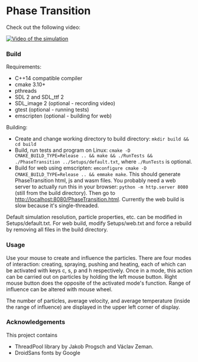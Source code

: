 # Phase Transition

Check out the following video:

[![Video of the simulation](https://img.youtube.com/vi/SFf3pcE08NM/0.jpg)](https://youtu.be/SFf3pcE08NM)

### Build

Requirements:

* C++14 compatible compiler
* cmake 3.10+
* pthreads
* SDL 2 and SDL_ttf 2
* SDL_image 2 (optional - recording video)
* gtest (optional - running tests)
* emscripten (optional - building for web)

Building:

* Create and change working directory to build directory: `mkdir build && cd build`
* Build, run tests and program on Linux: `cmake -D CMAKE_BUILD_TYPE=Release .. && make && ./RunTests && ./PhaseTransition ../Setups/default.txt`,
where `./RunTests` is optional.
* Build for web using emscripten: `emconfigure cmake -D CMAKE_BUILD_TYPE=Release .. && emmake make`. This should generate PhaseTransition html, js and wasm files. You probably need a web server to actually run this in your browser: `python -m http.server 8080` (still from the build directory). Then go to <http://localhost:8080/PhaseTransition.html>. Currently the web build is slow because it's single-threaded.

Default simulation resolution, particle properties, etc. can be modified in Setups/default.txt. For web build, modify Setups/web.txt and force a rebuild by removing all files in the build directory.

### Usage

Use your mouse to create and influence the particles. There are four modes of interaction: creating, spraying, pushing and heating, each of which can be activated with keys c, s, p and h respectively.
Once in a mode, this action can be carried out on particles by holding the left mouse button.
Right mouse button does the opposite of the activated mode's function. Range of influence can be altered with mouse wheel.

The number of particles, average velocity, and average temperature (inside the range of influence) are displayed in the upper left corner of display.

### Acknowledgements

This project contains
* ThreadPool library by Jakob Progsch and Václav Zeman.
* DroidSans fonts by Google

